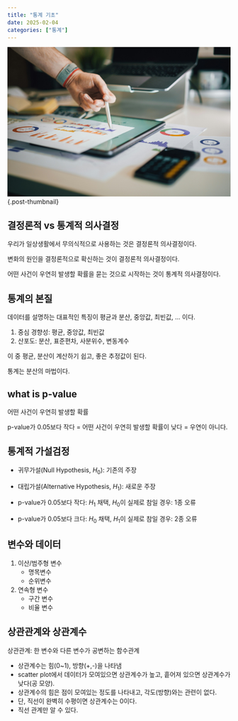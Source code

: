 ```yaml
---
title: "통계 기초"
date: 2025-02-04
categories: ["통계"]
---
```


![](/img/stat-thumb.jpg){.post-thumbnail}

## 결정론적 vs 통계적 의사결정

우리가 일상생활에서 무의식적으로 사용하는 것은 결정론적 의사결정이다.

변화의 원인을 결정론적으로 확신하는 것이 결정론적 의사결정이다.

어떤 사건이 우연히 발생할 확률을 묻는 것으로 시작하는 것이 통계적 의사결정이다.

## 통계의 본질

데이터를 설명하는 대표적인 특징이 평균과 분산, 중앙값, 최빈값, ... 이다.

1. 중심 경향성: 평균, 중앙값, 최빈값
2. 산포도: 분산, 표준편차, 사분위수, 변동계수

이 중 평균, 분산이 계산하기 쉽고, 좋은 추정값이 된다.

통계는 분산의 마법이다.

## what is p-value

어떤 사건이 우연히 발생할 확률

p-value가 0.05보다 작다 = 어떤 사건이 우연히 발생할 확률이 낮다 = 우연이 아니다.

## 통계적 가설검정

- 귀무가설(Null Hypothesis, $H_0$): 기존의 주장
- 대립가설(Alternative Hypothesis, $H_1$): 새로운 주장

- p-value가 0.05보다 작다: $H_1$ 채택, $H_0$이 실제로 참일 경우: 1종 오류
- p-value가 0.05보다 크다: $H_0$ 채택, $H_1$이 실제로 참일 경우: 2종 오류

## 변수와 데이터

1. 이산/범주형 변수
   - 명목변수
   - 순위변수
1. 연속형 변수
   - 구간 변수
   - 비율 변수

## 상관관계와 상관계수

상관관계: 한 변수와 다른 변수가 공변하는 함수관계
   - 상관계수는 힘(0~1), 방향(+,-)을 나타냄
   - scatter plot에서 데이터가 모여있으면 상관계수가 높고, 흩어져 있으면 상관계수가 낮다(공 모양).
   - 상관계수의 힘은 점이 모여있는 정도를 나타내고, 각도(방향)와는 관련이 없다.
   - 단, 직선이 완벽히 수평이면 상관계수는 0이다.
   - 직선 관계만 알 수 있다.

